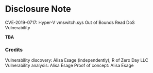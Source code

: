 # Disclosure Note

CVE-2019-0717: Hyper-V vmswitch.sys Out of Bounds Read DoS Vulnerability

**TBA**

### Credits

Vulnerability discovery: Alisa Esage (independently), R of Zero Day LLC
Vulnerability analysis: Alisa Esage
Proof of concept: Alisa Esage